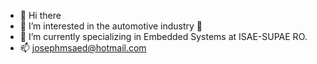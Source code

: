 - 👋 Hi there
- 👀 I’m interested in the automotive industry :red_car:
- 🌱 I’m currently specializing in Embedded Systems at ISAE-SUPAE RO.
- 📫 josephmsaed@hotmail.com

<!---
josephmsaed/josephmsaed is a ✨ special ✨ repository because its `README.md` (this file) appears on your GitHub profile.
You can click the Preview link to take a look at your changes.
--->
